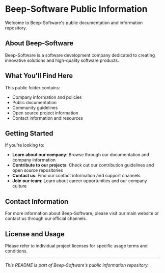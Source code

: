 # Beep-Software Public Information

Welcome to Beep-Software's public documentation and information repository.

## About Beep-Software

Beep-Software is a software development company dedicated to creating innovative solutions and high-quality software products.

## What You'll Find Here

This public folder contains:

- Company information and policies
- Public documentation
- Community guidelines
- Open source project information
- Contact information and resources

## Getting Started

If you're looking to:

- **Learn about our company**: Browse through our documentation and company information
- **Contribute to our projects**: Check out our contribution guidelines and open source repositories
- **Contact us**: Find our contact information and support channels
- **Join our team**: Learn about career opportunities and our company culture

## Contact Information

For more information about Beep-Software, please visit our main website or contact us through our official channels.

## License and Usage

Please refer to individual project licenses for specific usage terms and conditions.

---

*This README is part of Beep-Software's public information repository.*